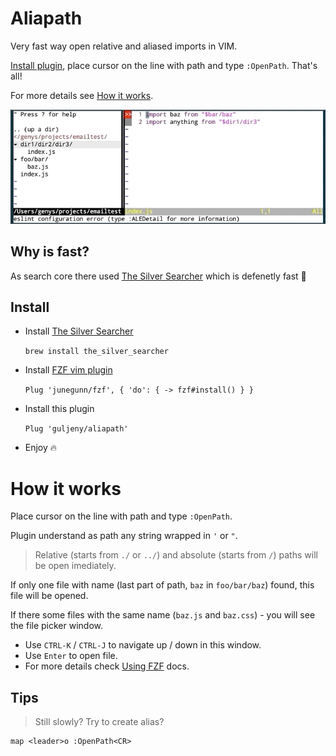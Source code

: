 # Aliapath

Very fast way open relative and aliased imports in VIM.

[Install plugin](#install), place cursor on the line with path and type `:OpenPath`. That's all! 

For more details see [How it works](#how-it-works).

![Prewiew](/demo/demo.gif)

## Why is fast?
As search core there used [The Silver Searcher](https://github.com/ggreer/the_silver_searcher) which is defenetly fast 💫

## Install
- Install [The Silver Searcher](https://github.com/ggreer/the_silver_searcher)

  `brew install the_silver_searcher`
- Install [FZF vim plugin](https://github.com/junegunn/fzf#as-vim-plugin)

  `Plug 'junegunn/fzf', { 'do': { -> fzf#install() } }`
- Install this plugin

  `Plug 'guljeny/aliapath'`
- Enjoy 🔥

# How it works

Place cursor on the line with path and type `:OpenPath`.

Plugin understand as path any string wrapped in `'` or `"`.

> Relative (starts from `./` or `../`) and absolute (starts from `/`) paths will be open imediately.

If only one file with name (last part of path, `baz` in `foo/bar/baz`) found, this file will be opened.

If there some files with the same name (`baz.js` and `baz.css`) - you will see the file picker window.

- Use `CTRL-K` / `CTRL-J` to navigate up / down in this window.
- Use `Enter` to open file.
- For more details check [Using FZF](https://github.com/junegunn/fzf#using-the-finder) docs.

## Tips

> Still slowly? Try to create alias?

``` vimscript
map <leader>o :OpenPath<CR>
```
